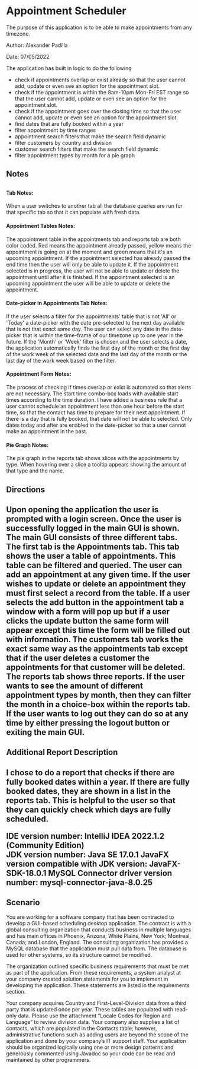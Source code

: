 # Appointment Scheduler

<p>The purpose of this application is to be able to make appointments from any timezone.</p>
<div>
  <p>Author: Alexander Padilla</p>
  <p>Date: 07/05/2022</p>
</div>

<div>
  <p>The application has built in logic to do the following</p>
  <ul>
    <li>check if appointments overlap or exist already so that the user cannot add, update or even see an option for the appointment slot.</li>
    <li>check if the appointment is within the 8am-10pm Mon-Fri EST range so that the user cannot add, update or even see an option for the appointment slot.
    </li>
    <li>check if the appointment goes over the closing time so that the user cannot add, update or even see an option for the appointment slot.
    </li>
    <li>find dates that are fully booked within a year
    </li>
    <li>filter appointment by time ranges
    </li>
    <li>appointment search filters that make the search field dynamic
    </li>
    <li>filter customers by country and division
    </li>
    <li>customer search filters that make the search field dynamic
    </li>
    <li>filter appointment types by month for a pie graph
    </li>
  </ul>
</div>

<h2>Notes<h2/>

<h4>Tab Notes:</h4>
<p>
    When a user switches to another tab all the database queries are run for that specific tab so that it can populate with fresh data. 
</p>

<h4>Appointment Tables Notes:</h4>
<p>
    The appointment table in the appointments tab and reports tab are both color coded. Red means the appointment already passed, yellow means the appointment is going on at the moment and green means that it's an upcoming appointment. If the appointment selected has already passed the end time then the user will only be able to update it. If the appointment selected is in progress, the user will not be able to update or delete the appointment until after it is finished. If the appointment selected is an upcoming appointment the user will be able to update or delete the appointment.
</p>

<h4>Date-picker in Appointments Tab Notes:</h4>
<p>
    If the user selects a filter for the appointments' table that is not 'All' or 'Today' a date-picker with the date pre-selected to the next day available that is not that exact same day. The user can select any date in the date-picker that is within the time-frame of our timezone up to one year in the future. If the 'Month' or 'Week' filter is chosen and the user selects a date, the application automatically finds the first day of the month or the first day of the work week of the selected date and the last day of the month or the last day of the work week based on the filter.
</p>

<h4>Appointment Form Notes:</h4>
<p>
    The process of checking if times overlap or exist is automated so that alerts are not necessary. The start time combo-box loads with available start times according to the time duration. I have added a business rule that a user cannot schedule an appointment less than one hour before the start time, so that the contact has time to prepare for their next appointment. 
    If there is a day that is fully booked, that date will not be able to selected. Only dates today and after are enabled in the date-picker so that a user cannot make an appointment in the past.
</p>

<h4>Pie Graph Notes:</h4>
<p>
    The pie graph in the reports tab shows slices with the appointments by type. When hovering over a slice a tooltip appears showing the amount of that type and the name.
</p>


<h2>Directions<h2/> 
<p>
  Upon opening the application the user is prompted with a login screen. Once the user is successfully logged in the main GUI is shown.
  The main GUI consists of three different tabs. The first tab is the Appointments tab. This tab shows the user a table of appointments. This table can be filtered and queried. The user can add an appointment at any given time. If the user wishes to update or delete an appointment they must first select a record from the table.
  If a user selects the add button in the appointment tab a window with a form will pop up but if a user clicks the update button the same form will appear except this time the form will be filled out with information. The customers tab works the exact same way as the appointments tab except that if the user deletes a customer the appointments for that customer will be deleted.
  The reports tab shows three reports. If the user wants to see the amount of different appointment types by month, then they can filter the month in a choice-box within the reports tab.
  If the user wants to log out they can do so at any time by either pressing the logout button or exiting the main GUI.
</p>

<h2>Additional Report Description<h2/>
<p>
  I chose to do a report that checks if there are fully booked dates within a year. If there are fully booked dates, they are shown in a list in the reports tab. 
  This is helpful to the user so that they can quickly check which days are fully scheduled.
</p>

IDE version number: IntelliJ IDEA 2022.1.2 (Community Edition)  
JDK version number: Java SE 17.0.1
JavaFX version compatible with JDK version: JavaFX-SDK-18.0.1
MySQL Connector driver version number: mysql-connector-java-8.0.25

<h2>Scenario</h2>
<p>
You are working for a software company that has been contracted to develop a GUI-based scheduling desktop application. The contract is with a global consulting organization that conducts business in multiple languages and has main offices in Phoenix, Arizona; White Plains, New York; Montreal, Canada; and London, England. The consulting organization has provided a MySQL database that the application must pull data from. The database is used for other systems, so its structure cannot be modified.

The organization outlined specific business requirements that must be met as part of the application. From these requirements, a system analyst at your company created solution statements for you to implement in developing the application. These statements are listed in the requirements section.

Your company acquires Country and First-Level-Division data from a third party that is updated once per year. These tables are populated with read-only data. Please use the attachment “Locale Codes for Region and Language” to review division data. Your company also supplies a list of contacts, which are populated in the Contacts table; however, administrative functions such as adding users are beyond the scope of the application and done by your company’s IT support staff. Your application should be organized logically using one or more design patterns and generously commented using Javadoc so your code can be read and maintained by other programmers.
